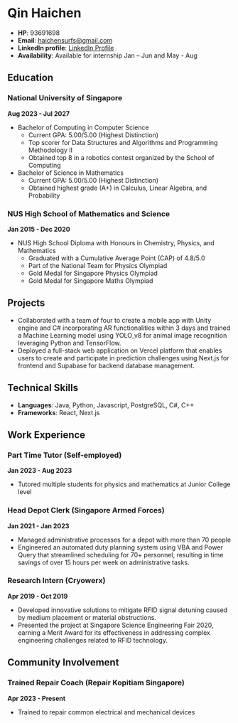 # Qin Haichen

- **HP**: 93691698
- **Email**: [haichensurfs@gmail.com](mailto:haichensurfs@gmail.com)
- **LinkedIn profile**: [LinkedIn Profile](#)
- **Availability**: Available for internship Jan – Jun and May - Aug

## Education

### National University of Singapore

**Aug 2023 - Jul 2027**

- Bachelor of Computing in Computer Science
  - Current GPA: 5.00/5.00 (Highest Distinction)
  - Top scorer for Data Structures and Algorithms and Programming Methodology II
  - Obtained top 8 in a robotics contest organized by the School of Computing
- Bachelor of Science in Mathematics
  - Current GPA: 5.00/5.00 (Highest Distinction)
  - Obtained highest grade (A+) in Calculus, Linear Algebra, and Probability

### NUS High School of Mathematics and Science

**Jan 2015 - Dec 2020**

- NUS High School Diploma with Honours in Chemistry, Physics, and Mathematics
  - Graduated with a Cumulative Average Point (CAP) of 4.8/5.0
  - Part of the National Team for Physics Olympiad
  - Gold Medal for Singapore Physics Olympiad
  - Gold Medal for Singapore Maths Olympiad

## Projects

- Collaborated with a team of four to create a mobile app with Unity engine and C# incorporating AR functionalities within 3 days and trained a Machine Learning model using YOLO_v8 for animal image recognition leveraging Python and TensorFlow.
- Deployed a full-stack web application on Vercel platform that enables users to create and participate in prediction challenges using Next.js for frontend and Supabase for backend database management.

## Technical Skills

- **Languages**: Java, Python, Javascript, PostgreSQL, C#, C++
- **Frameworks**: React, Next.js

## Work Experience

### Part Time Tutor (Self-employed)

**Jan 2023 - Aug 2023**

- Tutored multiple students for physics and mathematics at Junior College level

### Head Depot Clerk (Singapore Armed Forces)

**Jan 2021 - Jan 2023**

- Managed administrative processes for a depot with more than 70 people
- Engineered an automated duty planning system using VBA and Power Query that streamlined scheduling for 70+ personnel, resulting in time savings of over 15 hours per week on administrative tasks.

### Research Intern (Cryowerx)

**Apr 2019 - Oct 2019**

- Developed innovative solutions to mitigate RFID signal detuning caused by medium placement or material obstructions.
- Presented the project at Singapore Science Engineering Fair 2020, earning a Merit Award for its effectiveness in addressing complex engineering challenges related to RFID technology.

## Community Involvement

### Trained Repair Coach (Repair Kopitiam Singapore)

**Apr 2023 - Present**

- Trained to repair common electrical and mechanical devices
